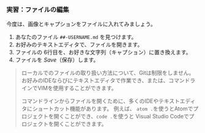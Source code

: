### 実習：ファイルの編集

今度は、画像とキャプションをファイルに入れてみましょう。

1. あなたのファイル `##-USERNAME.md` を見つけます。
1. お好みのテキストエディタで、ファイルを開きます。
1. ファイルの 6行目を、お好きな文字列（キャプション）に置き換えます。
1. ファイルを *Save*（保存）します。

> ローカルでのファイルの取り扱い方法について、Gitは制限をしません。 お好みのIDEならびにテキストエディタで作業でき、または、コマンドラインでVIMを使用することができます。
>
> コマンドラインからファイルを開くために、多くのIDEやテキストエディタにショートカット機能があります。 例えば、 `atom .`を使うとAtomでプロジェクトを開くことができ、`code .`を使うと Visual Studio Codeでプロジェクトを開くことができます。

